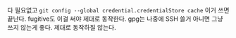 다 필요없고 
`git config --global credential.credentialStore cache`
이거 쓰면 끝난다. fugitive도 이걸 써야 제대로 동작한다. 
gpg는 나중에 SSH 쓸거 아니면 그냥 쓰지 않는게 좋다. 제대로 동작하질 않는다.